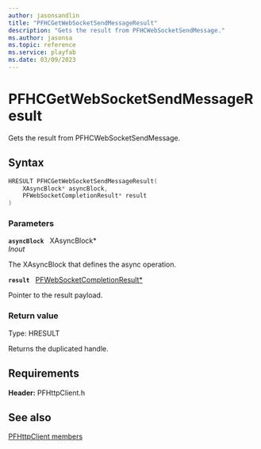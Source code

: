 ```yaml
---
author: jasonsandlin
title: "PFHCGetWebSocketSendMessageResult"
description: "Gets the result from PFHCWebSocketSendMessage."
ms.author: jasonsa
ms.topic: reference
ms.service: playfab
ms.date: 03/09/2023
---
```


# PFHCGetWebSocketSendMessageResult  

Gets the result from PFHCWebSocketSendMessage.  

## Syntax  
  
```cpp
HRESULT PFHCGetWebSocketSendMessageResult(  
    XAsyncBlock* asyncBlock,  
    PFWebSocketCompletionResult* result  
)  
```  
  
### Parameters  
  
**`asyncBlock`** &nbsp; XAsyncBlock*  
*_Inout_*  
  
The XAsyncBlock that defines the async operation.  
  
**`result`** &nbsp; [PFWebSocketCompletionResult*](../structs/pfwebsocketcompletionresult.md)  
  
Pointer to the result payload.  
  
  
### Return value
Type: HRESULT
  
Returns the duplicated handle.
  
  
## Requirements  
  
**Header:** PFHttpClient.h
  
## See also  
[PFHttpClient members](../pfhttpclient_members.md)  

  
  
